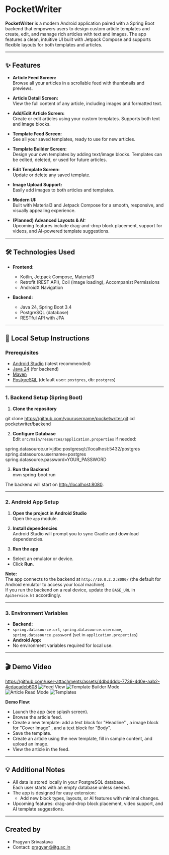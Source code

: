 # PocketWriter

**PocketWriter** is a modern Android application paired with a Spring Boot backend that empowers users to design custom article templates and create, edit, and manage rich articles with text and images. The app features a clean, intuitive UI built with Jetpack Compose and supports flexible layouts for both templates and articles.

---

## ✨ Features

- **Article Feed Screen:**  
  Browse all your articles in a scrollable feed with thumbnails and previews.

- **Article Detail Screen:**  
  View the full content of any article, including images and formatted text.

- **Add/Edit Article Screen:**  
  Create or edit articles using your custom templates. Supports both text and image blocks.

- **Template Feed Screen:**  
  See all your saved templates, ready to use for new articles.

- **Template Builder Screen:**  
  Design your own templates by adding text/image blocks. Templates can be edited, deleted, or used for future articles.

- **Edit Template Screen:**  
  Update or delete any saved template.

- **Image Upload Support:**  
  Easily add images to both articles and templates.

- **Modern UI:**  
  Built with Material3 and Jetpack Compose for a smooth, responsive, and visually appealing experience.

- **(Planned) Advanced Layouts & AI:**  
  Upcoming features include drag-and-drop block placement, support for videos, and AI-powered template suggestions.

---

## 🛠️ Technologies Used

- **Frontend:**  
  - Kotlin, Jetpack Compose, Material3  
  - Retrofit (REST API), Coil (image loading), Accompanist Permissions  
  - AndroidX Navigation

- **Backend:**  
  - Java 24, Spring Boot 3.4  
  - PostgreSQL (database)  
  - RESTful API with JPA

---

## 🚀 Local Setup Instructions

### **Prerequisites**

- [Android Studio](https://developer.android.com/studio) (latest recommended)
- [Java 24](https://adoptium.net/) (for backend)
- [Maven](https://maven.apache.org/download.cgi)
- [PostgreSQL](https://www.postgresql.org/) (default user: `postgres`, db: `postgres`)

---

### **1. Backend Setup (Spring Boot)**

1. **Clone the repository**  

git clone https://github.com/yourusername/pocketwriter.git
cd pocketwriter/backend



2. **Configure Database**  
Edit `src/main/resources/application.properties` if needed:

spring.datasource.url=jdbc:postgresql://localhost:5432/postgres
spring.datasource.username=postgres
spring.datasource.password=YOUR_PASSWORD



3. **Run the Backend**  
mvn spring-boot:run



The backend will start on [http://localhost:8080](http://localhost:8080).

---

### **2. Android App Setup**

1. **Open the project in Android Studio**  
Open the `app` module.

2. **Install dependencies**  
Android Studio will prompt you to sync Gradle and download dependencies.

3. **Run the app**  
- Select an emulator or device.
- Click **Run**.

**Note:**  
The app connects to the backend at `http://10.0.2.2:8080/` (the default for Android emulator to access your local machine).  
If you run the backend on a real device, update the `BASE_URL` in `ApiService.kt` accordingly.

---

### **3. Environment Variables**

- **Backend:**  
- `spring.datasource.url`, `spring.datasource.username`, `spring.datasource.password` (set in `application.properties`)
- **Android App:**  
- No environment variables required for local use.

---

## 🎬 Demo Video



https://github.com/user-attachments/assets/4dbd4ddc-7739-4d0e-aab2-4edaeadeb608 ![Feed View](https://github.com/user-attachments/assets/3c28a442-eb64-4534-b5a6-3640fc46f1d5) ![Template Builder Mode](https://github.com/user-attachments/assets/4cec7397-8b6a-42b9-b6a4-3cd87cbdd2e4) ![Article Read Mode](https://github.com/user-attachments/assets/19d97bc8-f777-4e2d-9897-87081d5484ce) ![Templates](https://github.com/user-attachments/assets/d43214bb-1ff9-4914-b269-549588168d81)



**Demo Flow:**
- Launch the app (see splash screen).
- Browse the article feed.
- Create a new template: add a text block for "Headline" , a image block for "Cover Image" , and a text block for "Body".
- Save the template.
- Create an article using the new template, fill in sample content, and upload an image.
- View the article in the feed.

---

## 💡 Additional Notes

- All data is stored locally in your PostgreSQL database.  
  Each user starts with an empty database unless seeded.
- The app is designed for easy extension:  
  - Add new block types, layouts, or AI features with minimal changes.
- Upcoming features: drag-and-drop block placement, video support, and AI template suggestions.

---

## Created by
- Pragyan Srivastava
- Contact: pragyan@iitg.ac.in


